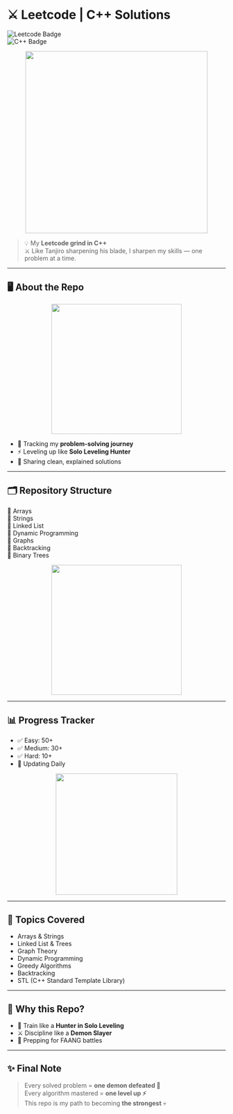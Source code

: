 # ⚔️ Leetcode | C++ Solutions  

![Leetcode Badge](https://img.shields.io/badge/LeetCode-000000?style=for-the-badge&logo=LeetCode&logoColor=#d16c06)  
![C++ Badge](https://img.shields.io/badge/C++-00599C?style=for-the-badge&logo=c%2b%2b&logoColor=white)  

<p align="center">
  <img src="https://media.giphy.com/media/QNFhOolVeCzPQ2Mx85/giphy.gif" width="420"/>
</p>  

> 💡 My **Leetcode grind in C++**  
> ⚔️ Like Tanjiro sharpening his blade, I sharpen my skills — one problem at a time.  

---

## 🖥️ About the Repo  

<p align="center">
  <img src="https://media.giphy.com/media/xTiIzJSKB4l7xTouE8/giphy.gif" width="300"/>
</p>  

- 🚀 Tracking my **problem-solving journey**  
- ⚡ Leveling up like **Solo Leveling Hunter**  
- 🧠 Sharing clean, explained solutions  

---

## 🗂️ Repository Structure  

📁 Arrays  
📁 Strings  
📁 Linked List  
📁 Dynamic Programming  
📁 Graphs  
📁 Backtracking  
📁 Binary Trees  

<p align="center">
  <img src="https://media.giphy.com/media/l3vR85PnGsBwu1PFK/giphy.gif" width="300"/>
</p>  

---

## 📊 Progress Tracker  

- ✅ Easy: 50+  
- ✅ Medium: 30+  
- ✅ Hard: 10+  
- 🔄 Updating Daily  

<p align="center">
  <img src="https://media.giphy.com/media/SS8CV2rQdlYNLtBCiF/giphy.gif" width="280"/>
</p>  

---

## 📖 Topics Covered  

- Arrays & Strings  
- Linked List & Trees  
- Graph Theory  
- Dynamic Programming  
- Greedy Algorithms  
- Backtracking  
- STL (C++ Standard Template Library)  

---

## 🌟 Why this Repo?  

- 💪 Train like a **Hunter in Solo Leveling**  
- ⚔️ Discipline like a **Demon Slayer**  
- 🚀 Prepping for FAANG battles  



---

## ✨ Final Note  

> Every solved problem = **one demon defeated 👹**  
> Every algorithm mastered = **one level up ⚡**  
> This repo is my path to becoming **the strongest** 💀  

